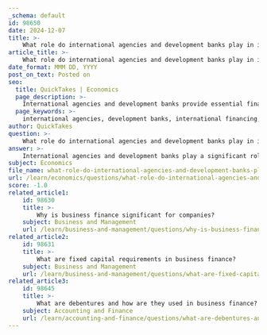 ```yaml
---
_schema: default
id: 98650
date: 2024-12-07
title: >-
    What role do international agencies and development banks play in international financing?
article_title: >-
    What role do international agencies and development banks play in international financing?
date_format: MMM DD, YYYY
post_on_text: Posted on
seo:
  title: QuickTakes | Economics
  page_description: >-
    International agencies and development banks provide essential financial assistance, technical expertise, and policy advice to foster economic development, stability, and growth in developing countries while supporting sustainable development goals.
  page_keywords: >-
    international agencies, development banks, international financing, economic development, financial assistance, stability, loans, grants, IMF, World Bank, development projects, technical expertise, policy advice, private investment, sustainable development goals, economic governance, global economic framework
author: QuickTakes
question: >-
    What role do international agencies and development banks play in international financing?
answer: >-
    International agencies and development banks play a significant role in international financing by providing financial assistance, policy advice, and technical expertise to support economic development and stability in various countries, particularly in developing regions. Here are some key functions and contributions of these institutions:\n\n1. **Financial Assistance**: International Financial Institutions (IFIs), such as the International Monetary Fund (IMF) and the World Bank, provide loans and grants to countries facing economic challenges. This financial support is crucial for stabilizing economies, especially during crises, and for funding development projects that promote growth.\n\n2. **Promoting Economic Stability**: IFIs contribute to global economic stability by offering financial resources to countries in distress. They help manage balance of payments crises and provide the necessary funds to implement economic reforms, thereby fostering a more stable economic environment.\n\n3. **Development Projects**: Development Finance Institutions (DFIs) focus on financing projects that stimulate economic growth in developing countries. They invest in sectors such as infrastructure, agriculture, and renewable energy, which are essential for sustainable development and poverty alleviation.\n\n4. **Technical Expertise and Policy Advice**: In addition to financial support, IFIs provide technical assistance and policy advice to help countries design and implement effective economic policies. This guidance is vital for ensuring that financial resources are used efficiently and effectively.\n\n5. **Catalyzing Private Investment**: By providing initial funding and guarantees, IFIs can attract private sector investment into developing markets. This mobilization of private capital is essential for achieving large-scale development goals and enhancing economic resilience.\n\n6. **Supporting Sustainable Development Goals (SDGs)**: IFIs play a critical role in achieving the SDGs by financing projects that address issues such as poverty, inequality, and climate change. Their partnerships with various stakeholders, including governments and private sectors, are essential for creating a comprehensive approach to sustainable development.\n\n7. **Global Economic Governance**: Institutions like the IMF and World Bank are integral to the global economic framework, influencing financial policies and practices across nations. They help coordinate international responses to economic challenges and promote cooperation among countries.\n\nIn summary, international agencies and development banks are pivotal in shaping the economic landscape of developing countries by providing financial resources, expertise, and support for sustainable development initiatives. Their role is crucial in fostering economic stability and growth on a global scale.
subject: Economics
file_name: what-role-do-international-agencies-and-development-banks-play-in-international-financing.md
url: /learn/economics/questions/what-role-do-international-agencies-and-development-banks-play-in-international-financing
score: -1.0
related_article1:
    id: 98630
    title: >-
        Why is business finance significant for companies?
    subject: Business and Management
    url: /learn/business-and-management/questions/why-is-business-finance-significant-for-companies
related_article2:
    id: 98631
    title: >-
        What are fixed capital requirements in business finance?
    subject: Business and Management
    url: /learn/business-and-management/questions/what-are-fixed-capital-requirements-in-business-finance
related_article3:
    id: 98645
    title: >-
        What are debentures and how are they used in business finance?
    subject: Accounting and Finance
    url: /learn/accounting-and-finance/questions/what-are-debentures-and-how-are-they-used-in-business-finance
---
```


&nbsp;